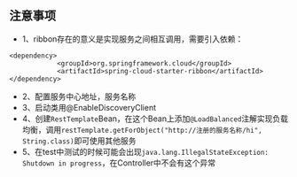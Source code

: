 ## 注意事项
* 1、ribbon存在的意义是实现服务之间相互调用，需要引入依赖：
```
<dependency>
            <groupId>org.springframework.cloud</groupId>
            <artifactId>spring-cloud-starter-ribbon</artifactId>
</dependency>
```
* 2、配置服务中心地址，服务名称
* 3、启动类用@EnableDiscoveryClient
* 4、创建`RestTemplate`Bean，在这个Bean上添加`@LoadBalanced`注解实现负载均衡，调用`restTemplate.getForObject("http://注册的服务名称/hi", 
String.class)`即可使用其他服务
* 5、在test中测试的时候可能会出现`java.lang.IllegalStateException: Shutdown in progress`，在Controller中不会有这个异常
